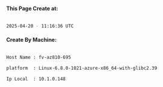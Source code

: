 
   
#### This Page Create at:

```bash

2025-04-20 - 11:16:36 UTC

```

#### Create By Machine:

```bash

Host Name : fv-az810-695

platform  : Linux-6.8.0-1021-azure-x86_64-with-glibc2.39

Ip Local  : 10.1.0.148

```

